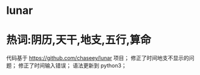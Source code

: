 lunar
=====

# 热词:阴历,天干,地支,五行,算命

代码基于 https://github.com/chaseey/lunar 项目；
修正了时间地支不显示的问题；
修正了时间输入错误；
语法更新到 python3；
